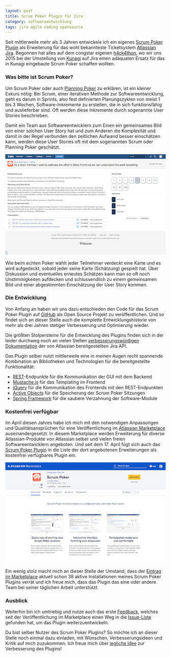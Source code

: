 ```yaml
---
layout: post
title: Scrum Poker Plugin für Jira
category: softwareentwicklung
tags: jira agile coding opensource
---
```


Seit mittlerweile mehr als 3 Jahren entwickele ich ein eigenes [Scrum Poker Plugin](https://github.com/codescape/jira-scrum-poker) als Erweiterung für das wohl bekannteste Ticketsystem [Atlassian Jira](https://de.atlassian.com/software/jira). Begonnen hat alles auf dem congstar eigenen [h4ck4thon](https://www.facebook.com/media/set/?set=a.766880276671228&type=1&l=7d83da8316), wo wir uns 2015 bei der Umstellung von [Kunagi](http://kunagi.org) auf Jira einen adäquaten Ersatz für das in Kunagi eingebaute Scrum Poker schaffen wollten.

### Was bitte ist Scrum Poker?

Um Scrum Poker oder auch [Planning Poker](http://www.mountaingoatsoftware.com/books/agile-estimating-and-planning) zu erklären, ist ein kleiner Exkurs nötig: Bei Scrum, einer iterativen Methode zur Softwareentwicklung, geht es darum in Sprints, also fest definierten Planungszyklen von meist 1 bis 3 Wochen, Software-Inkremente zu erstellen, die in sich funktionsfähig und auslieferbar sind. Oft werden diese Inkremente durch sogenannte User Stories beschrieben.

Damit ein Team aus Softwareentwicklern zum Einen ein gemeinsames Bild von einer solchen User Story hat und zum Anderen die Komplexität und damit in der Regel verbunden den zeitlichen Aufwand besser einschätzen kann, werden diese User Stories oft mit dem sogenannten Scrum oder Planning Poker geschätzt.

![Scrum Poker Sitzung in Jira](/images/2018-08-17/poker-session.png)

Wie beim echten Poker wählt jeder Teilnehmer verdeckt eine Karte und es wird aufgedeckt, sobald jeder seine Karte (Schätzung) gespielt hat. Über Diskussion und eventuelles erneutes Schätzen kann man so oft noch Unstimmigkeiten aufdecken und schlussendlich zu einem gemeinsamen Bild und einer abgestimmten Einschätzung der User Story kommen.

### Die Entwicklung

Von Anfang an haben wir uns dazu entschieden den Code für das Scrum Poker Plugin auf [GitHub](https://github.com/codescape/jira-scrum-poker) als Open Source Projekt zu veröffentlichen. Und so findet sich an dieser Stelle auch die komplette Entwicklungshistorie von mehr als drei Jahren stetiger Verbesserung und Optimierung wieder.

Die größten Stolpersteine für die Entwicklung des Plugins finden sich in der leider durchweg noch an vielen Stellen [verbesserungswürdigen Dokumentation](https://developers.atlassian.com/server/jira/platform/java-apis/) der von Atlassian bereitgestellten Jira API.

Das Plugin selber nutzt mittlerweile eine in meinen Augen recht spannende Kombination an Bibliotheken und Technologien für die bereitgestellte Funktionalität:

* [REST](https://de.wikipedia.org/wiki/Representational_State_Transfer)-Endpunkte für die Kommunikation der GUI mit dem Backend
* [Mustache.js](https://github.com/janl/mustache.js) für das Templating im Frontend
* [jQuery](https://jquery.com) für die Kommunikation des Frontends mit den REST-Endpunkten
* [Active Objects](https://developer.atlassian.com/server/framework/atlassian-sdk/active-objects) für die Speicherung der Scrum Poker Sitzungen
* [Spring Framework](https://spring.io) für die saubere Verzahnung der Software-Module

### Kostenfrei verfügbar

Im April diesen Jahres habe ich mich mit den notwendigen Anpassungen und Qualitätsansprüchen für eine Veröffentlichung im [Atlassian Marketplace](https://marketplace.atlassian.com) auseinandergesetzt. In diesem Marketplace werden Erweiterung für diverse Atlassian-Produkte von Atlassian selber und vielen freien Softwareentwicklern angeboten. Und seit dem 17. April fügt sich auch das [Scrum Poker Plugin](https://marketplace.atlassian.com/apps/1218884/scrum-poker) in die Liste der dort angebotenen Erweiterungen als kostenfrei verfügbares Plugin ein.

![Scrum Poker im Marketplace](/images/2018-08-17/marketplace.png)

Ein wenig stolz macht mich an dieser Stelle der Umstand, dass der [Eintrag im Marketplace](https://marketplace.atlassian.com/apps/1218884/scrum-poker) aktuell schon 38 aktive Installationen meines Scrum Poker Plugins verrät und ich freue mich, dass das Plugin das eine oder andere Team bei seiner täglichen Arbeit unterstützt.

### Ausblick

Weiterhin bin ich umtriebig und nutze auch das erste [Feedback](https://github.com/codescape/jira-scrum-poker/issues), welches seit der Veröffentlichung im Marketplace einen Weg in die [Issue-Liste](https://github.com/codescape/jira-scrum-poker/issues) gefunden hat, um das Plugin weiterzuentwickeln.

Du bist selber Nutzer des Scrum Poker Plugins? So möchte ich an dieser Stelle noch einmal dazu einladen, mit Wünschen, Verbesserungsideen und Kritik auf mich zuzukommen. Ich freue mich über [jegliche Idee](https://github.com/codescape/jira-scrum-poker/issues) zur Verbesserung des Plugins!
